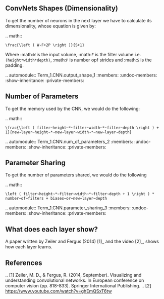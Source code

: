 ConvNets Shapes (Dimensionality)
--------------------------------

To get the number of neurons in the next layer we have to calculate its dimensionality, whose equation is given by:

.. math::

    \frac{\left ( W-F+2P \right )}{S+1}

Where :math:`W` is the input volume, :math:`F` is the filter volume i.e. ``(height*width*depth)``, :math:`P` is number opf strides and :math:`S` is the padding.

.. automodule:: Term_1.CNN.output_shape_1
   :members:
   :undoc-members:
   :show-inheritance:
   :private-members:


Number of Parameters
--------------------

To get the memory used by the CNN, we would do the following:

.. math::

    \frac{\left ( filter~height~*~filter~width~*~filter~depth \right ) + 1}{new~layer~height~*~new~layer~width~*~new~layer~depth}

.. automodule:: Term_1.CNN.num_of_parameters_2
   :members:
   :undoc-members:
   :show-inheritance:
   :private-members:

Parameter Sharing
-----------------

To get the number of parameters shared, we would do the following

.. math::

    \left ( filter~height~*~filter~width~*~filter~depth + 1 \right ) * number~of~filters + biases~or~new~layer~depth

.. automodule:: Term_1.CNN.parameter_sharing_3
   :members:
   :undoc-members:
   :show-inheritance:
   :private-members:

What does each layer show?
--------------------------

A paper written by Zeiler and Fergus (2014) [1]_ and the video [2]_, shows how each layer learns.


References
----------

.. [1] Zeiler, M. D., & Fergus, R. (2014, September). Visualizing and understanding convolutional networks. In European conference on computer vision (pp. 818-833). Springer International Publishing.
.. [2] https://www.youtube.com/watch?v=ghEmQSxT6tw